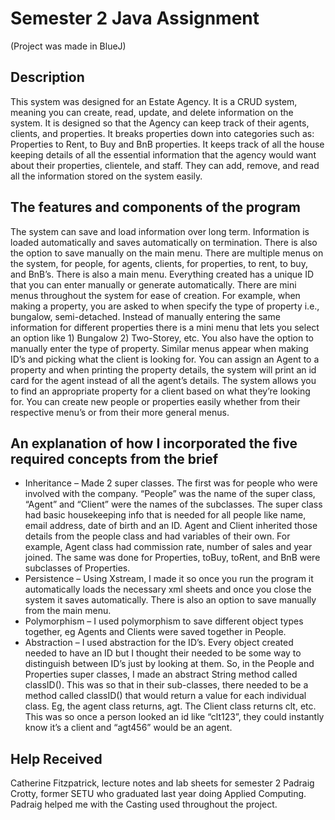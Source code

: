 # Semester 2 Java Assignment
(Project was made in BlueJ)

## Description
This system was designed for an Estate Agency. It is a CRUD system, meaning you can create, read, update, and delete information on the system. It is designed so that the Agency can keep track of their agents, clients, and properties. It breaks properties down into categories such as: Properties to Rent, to Buy and BnB properties. It keeps track of all the house keeping details of all the essential information that the agency would want about their properties, clientele, and staff. They can add, remove, and read all the information stored on the system easily. 

## The features and components of the program
The system can save and load information over long term. Information is loaded automatically and saves automatically on termination. There is also the option to save manually on the main menu.
There are multiple menus on the system, for people, for agents, clients, for properties, to rent, to buy, and BnB’s. There is also a main menu. 
Everything created has a unique ID that you can enter manually or generate automatically.
There are mini menus throughout the system for ease of creation. For example, when making a property, you are asked to when specify the type of property i.e., bungalow, semi-detached. Instead of manually entering the same information for different properties there is a mini menu that lets you select an option like 1) Bungalow 2) Two-Storey, etc. You also have the option to manually enter the type of property. Similar menus appear when making ID’s and picking what the client is looking for.
You can assign an Agent to a property and when printing the property details, the system will print an id card for the agent instead of all the agent’s details.
The system allows you to find an appropriate property for a client based on what they’re looking for.
You can create new people or properties easily whether from their respective menu’s or from their more general menus.

## An explanation of how I incorporated the five required concepts from the brief
-	Inheritance – Made 2 super classes. The first was for people who were involved with the company. “People” was the name of the super class, “Agent” and “Client” were the names of the subclasses. The super class had basic housekeeping info that is needed for all people like name, email address, date of birth and an ID. Agent and Client inherited those details from the people class and had variables of their own. For example, Agent class had commission rate, number of sales and year joined. The same was done for Properties, toBuy, toRent, and BnB were subclasses of Properties.
-	Persistence – Using Xstream, I made it so once you run the program it automatically loads the necessary xml sheets and once you close the system it saves automatically. There is also an option to save manually from the main menu.
-	Polymorphism – I used polymorphism to save different object types together, eg Agents and Clients were saved together in People.
-	Abstraction – I used abstraction for the ID’s. Every object created needed to have an ID but I thought their needed to be some way to distinguish between ID’s just by looking at them. So, in the People and Properties super classes, I made an abstract String method called classID(). This was so that in their sub-classes, there needed to be a method called classID() that would return a value for each individual class. Eg, the agent class returns, agt. The Client class returns clt, etc. This was so once a person looked an id like “clt123”, they could instantly know it’s a client and “agt456” would be an agent.

## Help Received
Catherine Fitzpatrick, lecture notes and lab sheets for semester 2
Padraig Crotty, former SETU who graduated last year doing Applied Computing. Padraig helped me with the Casting used throughout the project. 



